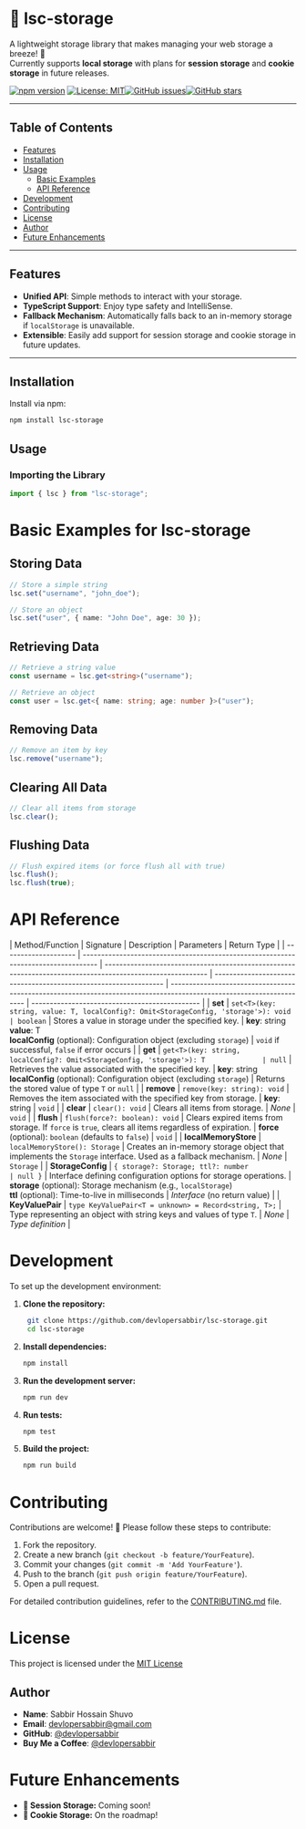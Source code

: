 # 🚀 lsc-storage

A lightweight storage library that makes managing your web storage a breeze! 🌟  
Currently supports **local storage** with plans for **session storage** and **cookie storage** in future releases.

[![npm version](https://img.shields.io/npm/v/lsc-storage.svg)](https://www.npmjs.com/package/lsc-storage) [![License: MIT](https://img.shields.io/badge/License-MIT-yellow.svg)](LICENSE)[![GitHub issues](https://img.shields.io/github/issues/devlopersabbir/lsc-storage?style=flat-square&logo=github)](https://github.com/devlopersabbir/lsc-storage/issues)[![GitHub stars](https://img.shields.io/github/stars/devlopersabbir/lsc-storage?style=flat-square&logo=github)](https://github.com/devlopersabbir/lsc-storage/stargazers)

---

## Table of Contents

- [Features](#features)
- [Installation](#installation)
- [Usage](#usage)
  - [Basic Examples](#basic-examples)
  - [API Reference](#api-reference)
- [Development](#development)
- [Contributing](#contributing)
- [License](#license)
- [Author](#author)
- [Future Enhancements](#future-enhancements)

---

## Features

- **Unified API**: Simple methods to interact with your storage.
- **TypeScript Support**: Enjoy type safety and IntelliSense.
- **Fallback Mechanism**: Automatically falls back to an in-memory storage if `localStorage` is unavailable.
- **Extensible**: Easily add support for session storage and cookie storage in future updates.

---

## Installation

Install via npm:

```bash
npm install lsc-storage
```

## Usage

### Importing the Library

```typescript
import { lsc } from "lsc-storage";
```

# Basic Examples for lsc-storage

## Storing Data

```typescript
// Store a simple string
lsc.set("username", "john_doe");

// Store an object
lsc.set("user", { name: "John Doe", age: 30 });
```

## Retrieving Data

```ts
// Retrieve a string value
const username = lsc.get<string>("username");

// Retrieve an object
const user = lsc.get<{ name: string; age: number }>("user");
```

## Removing Data

```ts
// Remove an item by key
lsc.remove("username");
```

## Clearing All Data

```ts
// Clear all items from storage
lsc.clear();
```

## Flushing Data

```ts
// Flush expired items (or force flush all with true)
lsc.flush();
lsc.flush(true);
```

# API Reference

| Method/Function      | Signature                                                                          | Description                                                                                                | Parameters                                                       | Return Type                                                                                                          |
| -------------------- | ---------------------------------------------------------------------------------- | ---------------------------------------------------------------------------------------------------------- | ---------------------------------------------------------------- | -------------------------------------------------------------------------------------------------------------------- | ---------------------------------------------- |
| **set<T>**           | `set<T>(key: string, value: T, localConfig?: Omit<StorageConfig, 'storage'>): void | boolean`                                                                                                   | Stores a value in storage under the specified key.               | **key**: string<br>**value**: T<br>**localConfig** (optional): Configuration object (excluding `storage`)            | `void` if successful, `false` if error occurs  |
| **get<T>**           | `get<T>(key: string, localConfig?: Omit<StorageConfig, 'storage'>): T              | null`                                                                                                      | Retrieves the value associated with the specified key.           | **key**: string<br>**localConfig** (optional): Configuration object (excluding `storage`)                            | Returns the stored value of type `T` or `null` |
| **remove**           | `remove(key: string): void`                                                        | Removes the item associated with the specified key from storage.                                           | **key**: string                                                  | `void`                                                                                                               |
| **clear**            | `clear(): void`                                                                    | Clears all items from storage.                                                                             | _None_                                                           | `void`                                                                                                               |
| **flush**            | `flush(force?: boolean): void`                                                     | Clears expired items from storage. If `force` is `true`, clears all items regardless of expiration.        | **force** (optional): `boolean` (defaults to `false`)            | `void`                                                                                                               |
| **localMemoryStore** | `localMemoryStore(): Storage`                                                      | Creates an in-memory storage object that implements the `Storage` interface. Used as a fallback mechanism. | _None_                                                           | `Storage`                                                                                                            |
| **StorageConfig**    | `{ storage?: Storage; ttl?: number                                                 | null }`                                                                                                    | Interface defining configuration options for storage operations. | **storage** (optional): Storage mechanism (e.g., `localStorage`)<br>**ttl** (optional): Time-to-live in milliseconds | _Interface_ (no return value)                  |
| **KeyValuePair**     | `type KeyValuePair<T = unknown> = Record<string, T>;`                              | Type representing an object with string keys and values of type `T`.                                       | _None_                                                           | _Type definition_                                                                                                    |

# Development

To set up the development environment:

1. **Clone the repository:**
   ```bash
    git clone https://github.com/devlopersabbir/lsc-storage.git
    cd lsc-storage
   ```
2. **Install dependencies:**
   ```bash
   npm install
   ```
3. **Run the development server:**
   ```bash
   npm run dev
   ```
4. **Run tests:**
   ```bash
   npm test
   ```
5. **Build the project:**
   ```bash
   npm run build
   ```

# Contributing

Contributions are welcome! 🎉
Please follow these steps to contribute:

1. Fork the repository.
2. Create a new branch (`git checkout -b feature/YourFeature`).
3. Commit your changes (`git commit -m 'Add YourFeature'`).
4. Push to the branch (`git push origin feature/YourFeature`).
5. Open a pull request.

For detailed contribution guidelines, refer to the [CONTRIBUTING.md](./CONTRIBUTING.md) file.

# License

This project is licensed under the [MIT License](./LICENSE)

## Author

- **Name**: Sabbir Hossain Shuvo
- **Email**: [devlopersabbir@gmail.com](mailto:devloeprsabbir@gmail.com)
- **GitHub**: [@devlopersabbir](https://github.com/devlopersabbir)
- **Buy Me a Coffee**: [@devlopersabbir](https://buymeacoffee.com/devlopersabbir)

# Future Enhancements

- **🔮 Session Storage:** Coming soon!
- **🍪 Cookie Storage:** On the roadmap!
